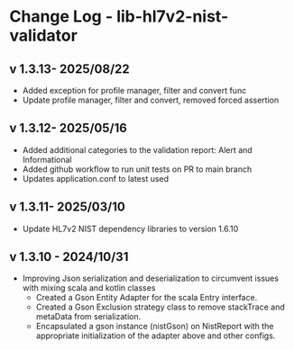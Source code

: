 # Change Log - lib-hl7v2-nist-validator

## v 1.3.13- 2025/08/22

- Added exception for profile manager, filter and convert func  
- Update profile manager, filter and convert, removed forced assertion

## v 1.3.12- 2025/05/16

- Added additional categories to the validation report: Alert and Informational
- Added github workflow to run unit tests on PR to main branch
- Updates application.conf to latest used 

## v 1.3.11- 2025/03/10

- Update HL7v2 NIST dependency libraries to version 1.6.10

## v 1.3.10 - 2024/10/31

- Improving Json serialization and deserialization to circumvent issues with mixing scala and kotlin classes
  - Created a Gson Entity Adapter for the scala Entry interface.
  - Created a Gson Exclusion strategy class to remove stackTrace and metaData from serialization.
  - Encapsulated a gson instance (nistGson) on NistReport with the appropriate initialization of the adapter above and other configs.


